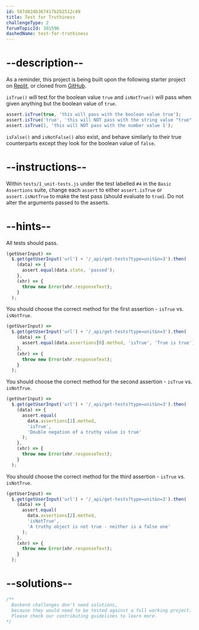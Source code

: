 ```yaml
---
id: 587d824b367417b2b2512c49
title: Test for Truthiness
challengeType: 2
forumTopicId: 301596
dashedName: test-for-truthiness
---
```


# --description--

As a reminder, this project is being built upon the following starter project on [Replit](https://replit.com/github/freeCodeCamp/boilerplate-mochachai), or cloned from [GitHub](https://github.com/freeCodeCamp/boilerplate-mochachai/).

`isTrue()` will test for the boolean value `true` and `isNotTrue()` will pass when given anything but the boolean value of `true`.

```js
assert.isTrue(true, 'this will pass with the boolean value true');
assert.isTrue('true', 'this will NOT pass with the string value "true"');
assert.isTrue(1, 'this will NOT pass with the number value 1');
```

`isFalse()` and `isNotFalse()` also exist, and behave similarly to their true counterparts except they look for the boolean value of `false`.

# --instructions--

Within `tests/1_unit-tests.js` under the test labelled `#4` in the `Basic Assertions` suite, change each `assert` to either `assert.isTrue` or `assert.isNotTrue` to make the test pass (should evaluate to `true`). Do not alter the arguments passed to the asserts.

# --hints--

All tests should pass.

```js
(getUserInput) =>
  $.get(getUserInput('url') + '/_api/get-tests?type=unit&n=3').then(
    (data) => {
      assert.equal(data.state, 'passed');
    },
    (xhr) => {
      throw new Error(xhr.responseText);
    }
  );
```

You should choose the correct method for the first assertion - `isTrue` vs. `isNotTrue`.

```js
(getUserInput) =>
  $.get(getUserInput('url') + '/_api/get-tests?type=unit&n=3').then(
    (data) => {
      assert.equal(data.assertions[0].method, 'isTrue', 'True is true');
    },
    (xhr) => {
      throw new Error(xhr.responseText);
    }
  );
```

You should choose the correct method for the second assertion - `isTrue` vs. `isNotTrue`.

```js
(getUserInput) =>
  $.get(getUserInput('url') + '/_api/get-tests?type=unit&n=3').then(
    (data) => {
      assert.equal(
        data.assertions[1].method,
        'isTrue',
        'Double negation of a truthy value is true'
      );
    },
    (xhr) => {
      throw new Error(xhr.responseText);
    }
  );
```

You should choose the correct method for the third assertion - `isTrue` vs. `isNotTrue`.

```js
(getUserInput) =>
  $.get(getUserInput('url') + '/_api/get-tests?type=unit&n=3').then(
    (data) => {
      assert.equal(
        data.assertions[2].method,
        'isNotTrue',
        'A truthy object is not true - neither is a false one'
      );
    },
    (xhr) => {
      throw new Error(xhr.responseText);
    }
  );
```

# --solutions--

```js
/**
  Backend challenges don't need solutions, 
  because they would need to be tested against a full working project. 
  Please check our contributing guidelines to learn more.
*/
```
